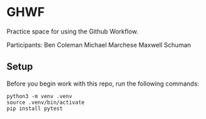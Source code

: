 
# GHWF

Practice space for using the Github Workflow.

Participants:
Ben Coleman
Michael Marchese
Maxwell Schuman


## Setup

Before you begin work with this repo, run the following commands:

```
python3 -m venv .venv
source .venv/bin/activate
pip install pytest
```
